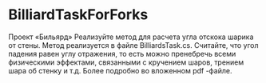 # BilliardTaskForForks
Проект «Бильярд» Реализуйте метод для расчета угла отскока шарика от стены. Метод реализуется в файле BilliardsTask.cs. Считайте, что угол падения равен углу отражения, то есть можно пренебречь всеми физическими эффектами, связанными с кручением шаров, трением шара об стенку и т.д.
Более подробно во вложенном pdf -файле.
